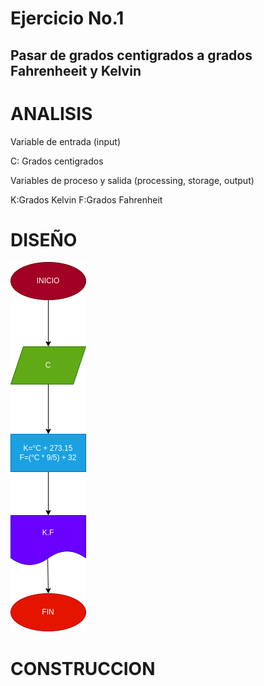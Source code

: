 # Ejercicio No.1

## Pasar de grados centigrados a grados Fahrenheeit y Kelvin

# ANALISIS

Variable de entrada (input)

C: Grados centigrados

Variables de proceso y salida (processing, storage, output)

K:Grados Kelvin
F:Grados Fahrenheit

# DISEÑO



![Diagrama de flujo](diagrama.png "Diagrama de flujo")

# CONSTRUCCION

